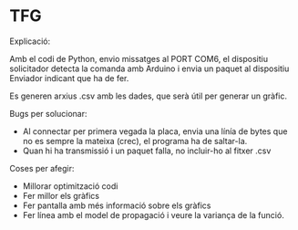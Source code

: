 # TFG

Explicació:

Amb el codi de Python, envio missatges al PORT COM6, el dispositiu solicitador detecta la comanda amb Arduino i envia un paquet al dispositiu Enviador indicant que ha de fer.

Es generen arxius .csv amb les dades, que serà útil per generar un gràfic.


Bugs per solucionar:

- Al connectar per primera vegada la placa, envia una línía de bytes que no es sempre la mateixa (crec), el programa ha de saltar-la.
- Quan hi ha transmissió i un paquet falla, no incluir-ho al fitxer .csv

Coses per afegir:

- Millorar optimització codi
- Fer millor els gràfics
- Fer pantalla amb més informació sobre els gràfics
- Fer línea amb el model de propagació i veure la variança de la funció.
